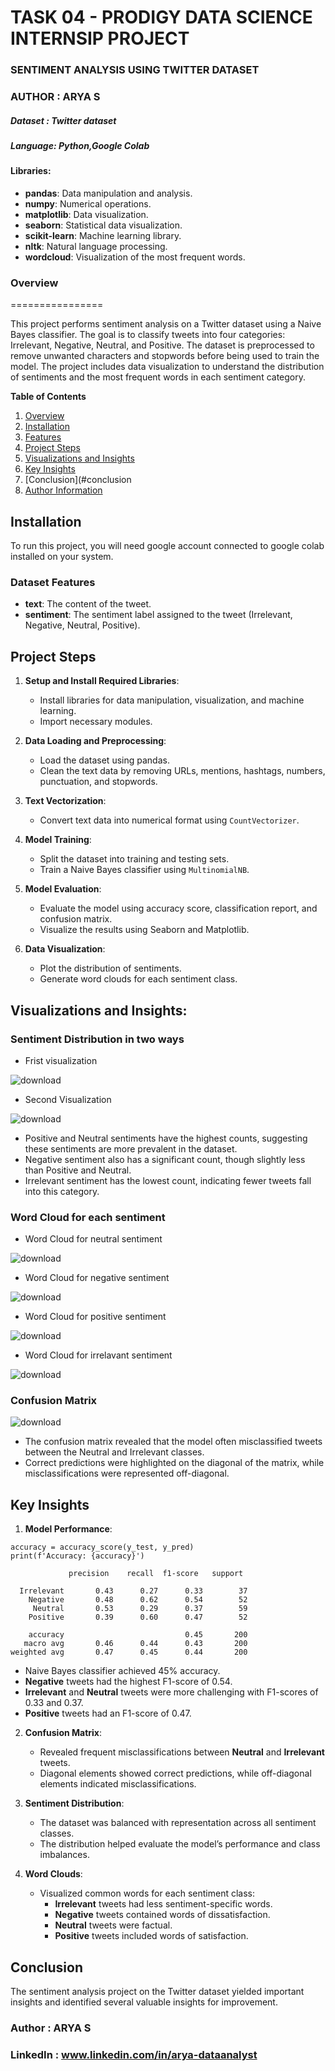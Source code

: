 # TASK 04 - PRODIGY DATA SCIENCE INTERNSIP PROJECT

###  SENTIMENT ANALYSIS USING TWITTER DATASET

### AUTHOR : ARYA S

##### Dataset : Twitter  dataset

##### Language: Python,Google Colab

#### Libraries:

- **pandas**: Data manipulation and analysis.
- **numpy**: Numerical operations.
- **matplotlib**: Data visualization.
- **seaborn**: Statistical data visualization.
- **scikit-learn**: Machine learning library.
- **nltk**: Natural language processing.
- **wordcloud**: Visualization of the most frequent words.

### **Overview**
================

This project performs sentiment analysis on a Twitter dataset using a Naive Bayes classifier. The goal is to classify tweets into four categories: Irrelevant, Negative, Neutral, and Positive. The dataset is preprocessed to remove unwanted characters and stopwords before being used to train the model. The project includes data visualization to understand the distribution of sentiments and the most frequent words in each sentiment category.

**Table of Contents**

1. [Overview](#overview)
2. [Installation](#installation)
3. [Features](#features)
4. [Project Steps](#project-steps)
5. [Visualizations and Insights](#visualizations-insights)
6. [Key Insights](#key-insights)
7. [Conclusion](#conclusion
8. [Author Information](#Author-Information)


## Installation
To run this project,  you will need google account connected to google colab installed on your system.


### Dataset Features

- **text**: The content of the tweet.
- **sentiment**: The sentiment label assigned to the tweet (Irrelevant, Negative, Neutral, Positive).


## Project Steps

1. **Setup and Install Required Libraries**:
    - Install libraries for data manipulation, visualization, and machine learning.
    - Import necessary modules.

2. **Data Loading and Preprocessing**:
    - Load the dataset using pandas.
    - Clean the text data by removing URLs, mentions, hashtags, numbers, punctuation, and stopwords.

3. **Text Vectorization**:
    - Convert text data into numerical format using `CountVectorizer`.

4. **Model Training**:
    - Split the dataset into training and testing sets.
    - Train a Naive Bayes classifier using `MultinomialNB`.

5. **Model Evaluation**:
    - Evaluate the model using accuracy score, classification report, and confusion matrix.
    - Visualize the results using Seaborn and Matplotlib.

6. **Data Visualization**:
    - Plot the distribution of sentiments.
    - Generate word clouds for each sentiment class.
  
## Visualizations and Insights:

### Sentiment Distribution in two ways


- Frist visualization

![download](https://github.com/user-attachments/assets/e4b28e01-2178-41c8-a307-32e2d9cec261)


- Second Visualization

![download](https://github.com/user-attachments/assets/6e78fd01-da31-4b86-84a9-9d77e3bca923)



- Positive and Neutral sentiments have the highest counts, suggesting these sentiments are more prevalent in the dataset.
- Negative sentiment also has a significant count, though slightly less than Positive and Neutral.
- Irrelevant sentiment has the lowest count, indicating fewer tweets fall into this category.


### Word Cloud for each sentiment

-  Word Cloud for neutral sentiment
  
![download](https://github.com/user-attachments/assets/160b041c-0650-41b7-b9aa-b9cb172e599a)

- Word Cloud for negative sentiment

![download](https://github.com/user-attachments/assets/e205a263-235e-4b51-82c7-5501cda52518)

- Word Cloud for positive sentiment

![download](https://github.com/user-attachments/assets/74645eaa-0015-4c28-86e6-4172dcf19643)

- Word Cloud for irrelavant sentiment


![download](https://github.com/user-attachments/assets/7dc6f15f-911b-4950-9f13-c19d90fc7b93)


### Confusion Matrix

![download](https://github.com/user-attachments/assets/6bca988f-755d-4d1d-948b-529e2359c85b)


- The confusion matrix revealed that the model often misclassified tweets between the Neutral and Irrelevant classes.
- Correct predictions were highlighted on the diagonal of the matrix, while misclassifications were represented off-diagonal.


## Key Insights

1. **Model Performance**:

```
accuracy = accuracy_score(y_test, y_pred)
print(f'Accuracy: {accuracy}')
```

```
             precision    recall  f1-score   support

  Irrelevant       0.43      0.27      0.33        37
    Negative       0.48      0.62      0.54        52
     Neutral       0.53      0.29      0.37        59
    Positive       0.39      0.60      0.47        52

    accuracy                           0.45       200
   macro avg       0.46      0.44      0.43       200
weighted avg       0.47      0.45      0.44       200
```
   
   - Naive Bayes classifier achieved 45% accuracy.
   - **Negative** tweets had the highest F1-score of 0.54.
   - **Irrelevant** and **Neutral** tweets were more challenging with F1-scores of 0.33 and 0.37.
   - **Positive** tweets had an F1-score of 0.47.
   
2. **Confusion Matrix**:
   - Revealed frequent misclassifications between **Neutral** and **Irrelevant** tweets.
   - Diagonal elements showed correct predictions, while off-diagonal elements indicated misclassifications.

3. **Sentiment Distribution**:
   - The dataset was balanced with representation across all sentiment classes.
   - The distribution helped evaluate the model’s performance and class imbalances.

4. **Word Clouds**:
   - Visualized common words for each sentiment class:
     - **Irrelevant** tweets had less sentiment-specific words.
     - **Negative** tweets contained words of dissatisfaction.
     - **Neutral** tweets were factual.
     - **Positive** tweets included words of satisfaction.


## Conclusion

The sentiment analysis project on the Twitter dataset yielded important insights and identified several valuable insights for improvement. 

### Author : ARYA S
### LinkedIn :  www.linkedin.com/in/arya-dataanalyst



